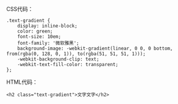 CSS代码：

    .text-gradient {  
        display: inline-block;
        color: green;
        font-size: 10em;
        font-family: '微软雅黑';
        background-image: -webkit-gradient(linear, 0 0, 0 bottom, from(rgba(0, 128, 0, 1)), to(rgba(51, 51, 51, 1)));
        -webkit-background-clip: text;
        -webkit-text-fill-color: transparent;
    };

HTML代码：

    <h2 class="text-gradient">文字文字</h2>
